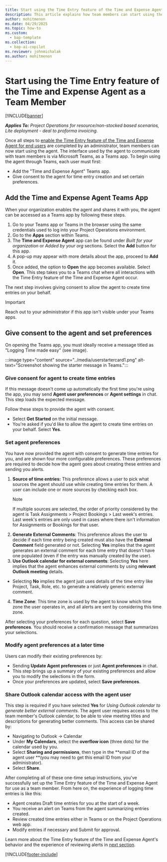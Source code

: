 ```yaml
---
title: Start using the Time Entry feature of the Time and Expense Agent (for Team Members)
description: This article explains how team members can start using the Time Entry feature of the Time and Expense Agent through MS Teams.
author: mohitmenon
ms.date: 04/29/2025
ms.topic: how-to
ms.custom: 
  - bap-template
ms.collection:
  - bap-ai-copilot
ms.reviewer: johnmichalak
ms.author: mohitmenon
---
```


# Start using the Time Entry feature of the Time and Expense Agent as a Team Member

[!INCLUDE[banner](../includes/banner.md)]

_**Applies To:** Project Operations for resource/non-stocked based scenarios, Lite deployment - deal to proforma invoicing._

Once all steps to [enable the Time Entry feature of the Time and Expense Agent for end users](enable-time-entry-agent.md) are completed by an administrator, team members can now start using the agent. The interface used by the agent to communicate with team members is via Microsoft Teams, as a Teams app. To begin using the agent through Teams, each user must first:
- Add the "Time and Expense Agent" Teams app.
- Give consent to the agent for time entry creation and set certain preferences.

## Add the Time and Expense Agent Teams App

When your organization enables the agent and shares it with you, the agent can be accessed as a Teams app by following these steps.

1. Go to your Teams app or Teams in the browser using the same credentials used to log into your Project Operations environment.
1. Go to the **Apps** section within Teams.
1. The **Time and Expense Agent** app can be found under _Built for your organization_ or _Added by your org_ sections. Select the **Add** button for this app.
1. A pop-up may appear with more details about the app, proceed to **Add** it.
1. Once added, the option to **Open** the app becomes available. Select **Open**. This step takes you to a Teams chat where all interactions with the Time Entry feature of the Time and Expense Agent occur.

The next step involves giving consent to allow the agent to create time entries on your behalf.

> [!IMPORTANT]
> Reach out to your administrator if this app isn't visible under your Teams apps.

## Give consent to the agent and set preferences
 
On opening the Teams app, you must ideally receive a message titled as "Logging Time made easy" (see image). 

:::image type="content" source="../media/userstartercard1.png" alt-text="Screenshot showing the starter message in Teams.":::

### Give consent for agent to create time entries

If this message doesn't come up automatically the first time you're using the app, you may send **Agent user preferences** or **Agent settings** in chat. This step loads the expected message.

Follow these steps to provide the agent with consent.
- Select **Get Started** on the initial message.
- You're asked if you'd like to allow the agent to create time entries on your behalf. Select **Yes**.

### Set agent preferences 

You have now provided the agent with consent to generate time entries for you, and are shown four more configurable preferences. These preferences are required to decide how the agent goes about creating these entries and sending you alerts. 

1. **Source of time entries:** This preference allows a user to pick what sources the agent should use while creating time entries for them. A user can include one or more sources by checking each box. 
   > [!NOTE]
   > If multiple sources are selected, the order of priority considered by the agent is Task Assignments > Project Bookings > Last week's entries. Last week's entries are only used in cases where there isn't information for Assignments or Bookings for that user.
2. **Generate External Comments**: This preference allows the user to decide if each time entry being created must also have the **External Comment** field generated or not. Selecting **Yes** implies that the agent generates an external comment for each time entry that doesn't have one populated (even if the entry was manually created by the user).
3. **Use Outlook calendar for external comments**: Selecting **Yes** here implies that the agent enhances external comments by using **relevant Outlook meeting** details.
  - Selecting **No** implies the agent just uses details of the time entry like Project, Task, Role, etc. to generate a relatively generic external comment.
4. **Time Zone**: This time zone is used by the agent to know which time zone the user operates in, and all alerts are sent by considering this time zone.

After selecting your preferences for each question, select **Save preferences**. You should receive a confirmation message that summarizes your selections.

### Modify agent preferences at a later time

Users can modify their existing preferences by: 

- Sending **Update Agent preferences** or just **Agent preferences** in chat.
- This step brings up a summary of your existing preferences and allow you to modify the selections in the form.
- Once your preferences are updated, select **Save preferences**. 


### Share Outlook calendar access with the agent user

This step is required if you have selected **Yes** for _Using Outlook calendar to generate better external comments_. The agent user requires access to the team member's Outlook calendar, to be able to view meeting titles and descriptions for generating better comments. This access can be shared by:
- Navigating to Outlook -> Calendar
- Under **My Calendars**, select the **overflow icon** (three dots) for the calendar used by you.
- Select **Sharing and permissions**, then type in the **email ID of the agent user **(you may need to get this email ID from your administrator).
- Select **Share**.

After completing all of these one-time setup instructions, you've successfully set up the Time Entry feature of the Time and Expense Agent for use as a team member. From here on, the experience of logging time entries is like this:
- Agent creates Draft time entries for you at the start of a week.
- You receive an alert on Teams from the agent summarizing entries created.
- Review created time entries either in Teams or on the Project Operations web app.
- Modify entries if necessary and Submit for approval.

Learn more about the Time Entry feature of the Time and Expense Agent's behavior and the experience of reviewing alerts in [next section](reviewing-entries-created-by-time-agent.md).


 [!INCLUDE[footer-include](../includes/footer-banner.md)]
